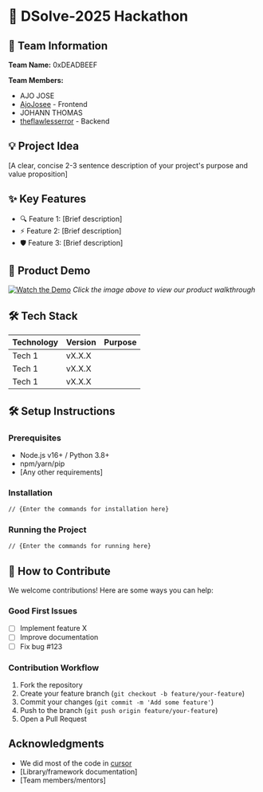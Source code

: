 # 🚀 DSolve-2025 Hackathon

## 👥 Team Information
**Team Name:** 0xDEADBEEF 

**Team Members:**
- AJO JOSE
- [AjoJosee](https://github.com/AjoJosee) - Frontend
- JOHANN THOMAS
- [theflawlesserror](https://github.com/theflawlesserror) - Backend

## 💡 Project Idea
[A clear, concise 2-3 sentence description of your project's purpose and value proposition]

## ✨ Key Features
- 🔍 Feature 1: [Brief description]
- ⚡ Feature 2: [Brief description] 
- 🛡️ Feature 3: [Brief description]

## 🎥 Product Demo
[![Watch the Demo](https://via.placeholder.com/300x200?text=Click+for+Demo+Video)](https://youtube.com/link-to-video)
*Click the image above to view our product walkthrough*

## 🛠️ Tech Stack
| Technology | Version | Purpose |
|------------|---------|---------|
| Tech 1     | vX.X.X  |         |
| Tech 1     | vX.X.X  |         |
| Tech 1     | vX.X.X  |         |

## 🛠️ Setup Instructions

### Prerequisites
- Node.js v16+ / Python 3.8+
- npm/yarn/pip
- [Any other requirements]

### Installation
```bash
// {Enter the commands for installation here}
```

### Running the Project
```bash
// {Enter the commands for running here}
```

## 🤝 How to Contribute
We welcome contributions! Here are some ways you can help:

### Good First Issues
- [ ] Implement feature X
- [ ] Improve documentation
- [ ] Fix bug #123

### Contribution Workflow
1. Fork the repository
2. Create your feature branch (`git checkout -b feature/your-feature`)
3. Commit your changes (`git commit -m 'Add some feature'`)
4. Push to the branch (`git push origin feature/your-feature`)
5. Open a Pull Request


## Acknowledgments
- We did most of the code in [cursor](https://www.cursor.com/)
- [Library/framework documentation]
- [Team members/mentors]
